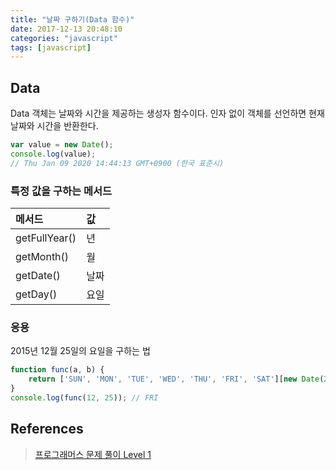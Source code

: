 ```yaml
---
title: "날짜 구하기(Data 함수)"
date: 2017-12-13 20:48:10
categories: "javascript"
tags: [javascript]
---
```


## Data

Data 객체는 날짜와 시간을 제공하는 생성자 함수이다. 
인자 없이 객체를 선언하면 현재 날짜와 시간을 반환한다.

```javascript
var value = new Date();
console.log(value);
// Thu Jan 09 2020 14:44:13 GMT+0900 (한국 표준시)
```

### 특정 값을 구하는 메서드

| 메서드 | 값 |
|:--------|:--------|
| getFullYear() | 년 |
| getMonth() | 월 |
| getDate() | 날짜 |
| getDay() | 요일 |

### 응용

2015년 12월 25일의 요일을 구하는 법

```javascript
function func(a, b) {
    return ['SUN', 'MON', 'TUE', 'WED', 'THU', 'FRI', 'SAT'][new Date(2015, a - 1, b).getDay()];
}
console.log(func(12, 25)); // FRI
```

## References
> [프로그래머스 문제 풀이 Level 1](https://www.zerocho.com/category/Algorithm/post/5b79898d337215001b3a18eb)  
